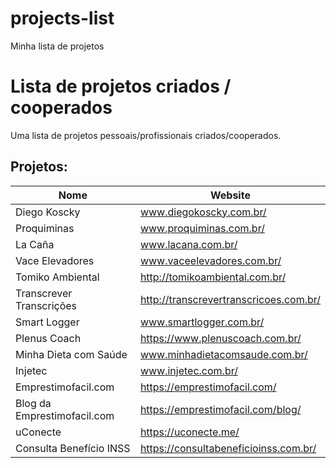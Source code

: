 # projects-list
Minha lista de projetos

# Lista de projetos criados / cooperados

Uma lista de projetos pessoais/profissionais criados/cooperados.

## Projetos:

Nome | Website
------------ | -------
Diego Koscky | www.diegokoscky.com.br/
Proquiminas | www.proquiminas.com.br/
La Caña | www.lacana.com.br/
Vace Elevadores | www.vaceelevadores.com.br/
Tomiko Ambiental | http://tomikoambiental.com.br/
Transcrever Transcrições | http://transcrevertranscricoes.com.br/
Smart Logger | www.smartlogger.com.br/
Plenus Coach | https://www.plenuscoach.com.br/
Minha Dieta com Saúde | www.minhadietacomsaude.com.br/
Injetec | www.injetec.com.br/
Emprestimofacil.com | https://emprestimofacil.com/
Blog da Emprestimofacil.com | https://emprestimofacil.com/blog/
uConecte | https://uconecte.me/
Consulta Benefício INSS | https://consultabeneficioinss.com.br/
